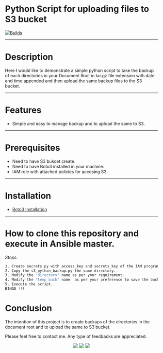 # Python Script for uploading files to S3 bucket
[![Builds](https://travis-ci.org/joemccann/dillinger.svg?branch=master)](https://travis-ci.org/joemccann/dillinger)

---
# Description

Here I would like to demonstrate a simple python script to take the backup of each directories in your Document Root in tar.gz file extension with date and time appended and then upload the same backup files to the S3 bucket. 

---

# Features

- Simple and easy to manage backup and to upload the same to S3.
---
# Prerequisites

- Need to have S3 bukcet create.
- Need to have Boto3 installed in your machine.
- IAM role with attached policies for accesing S3.

---
# Installation 

- [Boto3 Installation]("https://pypi.org/project/boto3/")
---
# How to clone this repository and execute in Ansible master.
_Steps:_
```sh
1. Create secrets.py with access_key and secrets_key of the IAM programatic user access with S3 full access.
2. Copy the s3_python_backup.py the same directory.
3. Modify the "directory" name as per your requirement.
4. Modify the "temp_back" name  as per your preference to save the backup locally.
5. Execute the script. 
BINGO !!!
```

# Conclusion

The intention of this project is to create backups of the directories in the document root and to upload the same to S3 bucket.

Please feel free to contact me. Any type of feedbacks are appreciated.
<p align="center">
<a href="mailto:mathew.amalbose@gmail.com"><img src="https://img.shields.io/badge/-mathew.amalbose@gmail.com-D14836?style=flat&logo=Gmail&logoColor=white"/></a>
<a href="https://www.linkedin.com/in/amal-bose-mathew"><img src="https://img.shields.io/badge/-Linkedin-blue"/></a>
<a href="https://techbit-new.blogspot.com/"><img src="https://img.shields.io/badge/-Blogger-orange"/></a>
  

